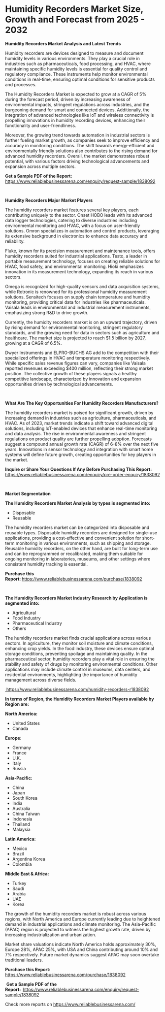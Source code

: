 <p><h1>Humidity Recorders Market Size, Growth and Forecast from 2025 - 2032</h1></p><p><strong>Humidity Recorders Market Analysis and Latest Trends</strong></p>
<p><p>Humidity recorders are devices designed to measure and document humidity levels in various environments. They play a crucial role in industries such as pharmaceuticals, food processing, and HVAC, where maintaining specific humidity levels is essential for quality control and regulatory compliance. These instruments help monitor environmental conditions in real-time, ensuring optimal conditions for sensitive products and processes.</p><p>The Humidity Recorders Market is expected to grow at a CAGR of 5% during the forecast period, driven by increasing awareness of environmental impacts, stringent regulations across industries, and the burgeoning demand for smart and connected devices. Additionally, the integration of advanced technologies like IoT and wireless connectivity is propelling innovations in humidity recording devices, enhancing their functionality and user-friendliness. </p><p>Moreover, the growing trend towards automation in industrial sectors is further fueling market growth, as companies seek to improve efficiency and accuracy in monitoring conditions. The shift towards energy-efficient and environmentally friendly solutions also contributes to the rising demand for advanced humidity recorders. Overall, the market demonstrates robust potential, with various factors driving technological advancements and expansion across multiple sectors.</p></p>
<p><strong>Get a Sample PDF of the Report:&nbsp;</strong> <a href="https://www.reliablebusinessarena.com/enquiry/request-sample/1838092?utm_campaign=2322&utm_medium=2&utm_source=Github&utm_content=ia&utm_term=18022025&utm_id=humidity-recorders">https://www.reliablebusinessarena.com/enquiry/request-sample/1838092</a></p>
<p>&nbsp;</p>
<p><strong>Humidity Recorders Major Market Players</strong></p>
<p><p>The humidity recorders market features several key players, each contributing uniquely to the sector. Onset HOBO leads with its advanced data logger technologies, catering to diverse industries including environmental monitoring and HVAC, with a focus on user-friendly solutions. Omron specializes in automation and control products, leveraging its extensive background in electronics to enhance data accuracy and reliability. </p><p>Fluke, known for its precision measurement and maintenance tools, offers humidity recorders suited for industrial applications. Testo, a leader in portable measurement technology, focuses on creating reliable solutions for HVAC, food safety, and environmental monitoring. Hioki emphasizes innovation in its measurement technology, expanding its reach in various sectors.</p><p>Omega is recognized for high-quality sensors and data acquisition systems, while Rotronic is renowned for its professional humidity measurement solutions. Sensitech focuses on supply chain temperature and humidity monitoring, providing critical data for industries like pharmaceuticals. Vaisala leads in environmental and industrial measurement instruments, emphasizing strong R&D to drive growth.</p><p>Currently, the humidity recorders market is on an upward trajectory, driven by rising demand for environmental monitoring, stringent regulatory standards, and the growing need for data in sectors such as agriculture and healthcare. The market size is projected to reach $1.5 billion by 2027, growing at a CAGR of 6.5%.</p><p>Dwyer Instruments and ELPRO-BUCHS AG add to the competition with their specialized offerings in HVAC and temperature monitoring respectively. While specific sales revenue figures can vary, companies like Vaisala reported revenues exceeding $400 million, reflecting their strong market position. The collective growth of these players signals a healthy competitive landscape, characterized by innovation and expansion opportunities driven by technological advancements.</p></p>
<p>&nbsp;</p>
<p><strong>What Are The Key Opportunities For Humidity Recorders Manufacturers?</strong></p>
<p><p>The humidity recorders market is poised for significant growth, driven by increasing demand in industries such as agriculture, pharmaceuticals, and HVAC. As of 2023, market trends indicate a shift toward advanced digital solutions, including IoT-enabled devices that enhance real-time monitoring and data analysis. The rise in environmental awareness and stringent regulations on product quality are further propelling adoption. Forecasts suggest a compound annual growth rate (CAGR) of 6-8% over the next five years. Innovations in sensor technology and integration with smart home systems will define future growth, creating opportunities for key players in the market.</p></p>
<p><strong>Inquire or Share Your Questions If Any Before Purchasing This Report:</strong> <a href="https://www.reliablebusinessarena.com/enquiry/pre-order-enquiry/1838092?utm_campaign=2322&utm_medium=2&utm_source=Github&utm_content=ia&utm_term=18022025&utm_id=humidity-recorders">https://www.reliablebusinessarena.com/enquiry/pre-order-enquiry/1838092</a></p>
<p>&nbsp;</p>
<p><strong>Market Segmentation</strong></p>
<p><strong>The Humidity Recorders Market Analysis by types is segmented into:</strong></p>
<p><ul><li>Disposable</li><li>Reusable</li></ul></p>
<p><p>The humidity recorders market can be categorized into disposable and reusable types. Disposable humidity recorders are designed for single-use applications, providing a cost-effective and convenient solution for short-term monitoring in various environments, such as shipping and storage. Reusable humidity recorders, on the other hand, are built for long-term use and can be reprogrammed or recalibrated, making them suitable for ongoing monitoring in laboratories, museums, and other settings where consistent humidity tracking is essential.</p></p>
<p><strong>Purchase this Report:&nbsp;</strong><a href="https://www.reliablebusinessarena.com/purchase/1838092?utm_campaign=2322&utm_medium=2&utm_source=Github&utm_content=ia&utm_term=18022025&utm_id=humidity-recorders">https://www.reliablebusinessarena.com/purchase/1838092</a></p>
<p>&nbsp;</p>
<p><strong>The Humidity Recorders Market Industry Research by Application is segmented into:</strong></p>
<p><ul><li>Agricultural</li><li>Food Industry</li><li>Pharmaceutical Industry</li><li>Others</li></ul></p>
<p><p>The humidity recorders market finds crucial applications across various sectors. In agriculture, they monitor soil moisture and climate conditions, enhancing crop yields. In the food industry, these devices ensure optimal storage conditions, preventing spoilage and maintaining quality. In the pharmaceutical sector, humidity recorders play a vital role in ensuring the stability and safety of drugs by monitoring environmental conditions. Other applications may include climate control in museums, data centers, and residential environments, highlighting the importance of humidity management across diverse fields.</p></p>
<p><a href="https://www.reliablebusinessarena.com/humidity-recorders-r1838092?utm_campaign=2322&utm_medium=2&utm_source=Github&utm_content=ia&utm_term=18022025&utm_id=humidity-recorders">&nbsp;https://www.reliablebusinessarena.com/humidity-recorders-r1838092</a></p>
<p><strong>In terms of Region, the Humidity Recorders Market Players available by Region are:</strong></p>
<p>
    <p> <strong> North America: </strong>
        <ul>
            <li>United States</li>
            <li>Canada</li>
        </ul>
        </p> 
    <p> <strong> Europe: </strong>
        <ul>
            <li>Germany</li>
            <li>France</li>
            <li>U.K.</li>
            <li>Italy</li>
            <li>Russia</li>
        </ul>
        </p> 
    <p> <strong> Asia-Pacific: </strong>
        <ul>
            <li>China</li>
            <li>Japan</li>
            <li>South Korea</li>
            <li>India</li>
            <li>Australia</li>
            <li>China Taiwan</li>
            <li>Indonesia</li>
            <li>Thailand</li>
            <li>Malaysia</li>
        </ul>
        </p> 
    <p> <strong> Latin America: </strong>
        <ul>
            <li>Mexico</li>
            <li>Brazil</li>
            <li>Argentina Korea</li>
            <li>Colombia</li>
        </ul>
        </p> 
    <p> <strong> Middle East & Africa: </strong>
        <ul>
            <li>Turkey</li>
            <li>Saudi</li>
            <li>Arabia</li>
            <li>UAE</li>
            <li>Korea</li>
        </ul>
    </p>
    </p>
<p><p>The growth of the humidity recorders market is robust across various regions, with North America and Europe currently leading due to heightened demand in industrial applications and climate monitoring. The Asia-Pacific (APAC) region is projected to witness the highest growth rate, driven by increasing industrialization and urbanization. </p><p>Market share valuations indicate North America holds approximately 30%, Europe 28%, APAC 25%, with USA and China contributing around 10% and 7% respectively. Future market dynamics suggest APAC may soon overtake traditional leaders.</p></p>
<p><strong>Purchase this Report: </strong><a href="https://www.reliablebusinessarena.com/purchase/1838092?utm_campaign=2322&utm_medium=2&utm_source=Github&utm_content=ia&utm_term=18022025&utm_id=humidity-recorders">https://www.reliablebusinessarena.com/purchase/1838092</a></p>
<p>&nbsp;<strong>Get a Sample PDF of the Report:&nbsp;&nbsp;</strong><a href="https://www.reliablebusinessarena.com/enquiry/request-sample/1838092?utm_campaign=2322&utm_medium=2&utm_source=Github&utm_content=ia&utm_term=18022025&utm_id=humidity-recorders">https://www.reliablebusinessarena.com/enquiry/request-sample/1838092</a></p>
<p><strong></strong></p>
<p>Check more reports on <a href="https://www.reliablebusinessarena.com/?utm_campaign=2322&utm_medium=2&utm_source=Github&utm_content=ia&utm_term=18022025&utm_id=humidity-recorders">https://www.reliablebusinessarena.com/</a></p>